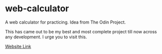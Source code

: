 # web-calculator
A web calculator for practicing. Idea from The Odin Project.

This has came out to be my best and most complete project till now across any development. I urge you to visit this.

[Website Link](https://shubha360.github.io/web-calculator/)
